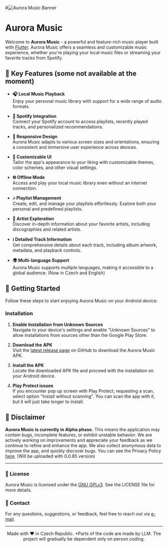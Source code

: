#![Aurora Music Banner](https://github.com/user-attachments/assets/7eb33dfe-03e5-4edc-8a55-af9bad09aeea)

# Aurora Music

Welcome to **Aurora Music** - a powerful and feature-rich music player built with [Flutter](https://flutter.dev/). Aurora Music offers a seamless and customizable music experience, whether you're playing your local music files or streaming your favorite tracks from Spotify.

## 🎵 Key Features (some not available at the moment)

- **🎧 Local Music Playback**  
  Enjoy your personal music library with support for a wide range of audio formats.

- **🔗 Spotify Integration**  
  Connect your Spotify account to access playlists, recently played tracks, and personalized recommendations.

- **📱 Responsive Design**  
  Aurora Music adapts to various screen sizes and orientations, ensuring a consistent and immersive user experience across devices.

- **🎨 Customizable UI**  
  Tailor the app's appearance to your liking with customizable themes, color schemes, and other visual settings.

- **🌐 Offline Mode**  
  Access and play your local music library even without an internet connection.

- **🎶 Playlist Management**  
  Create, edit, and manage your playlists effortlessly. Explore both your personal and predefined playlists.

- **🎤 Artist Exploration**  
  Discover in-depth information about your favorite artists, including discographies and related artists.

- **ℹ️ Detailed Track Information**  
  Get comprehensive details about each track, including album artwork, metadata, and playback controls.

- **🌍 Multi-language Support**  
  Aurora Music supports multiple languages, making it accessible to a global audience. (Now in Czech and English)

## 🚀 Getting Started

Follow these steps to start enjoying Aurora Music on your Android device:

### Installation

1. **Enable Installation from Unknown Sources**  
   Navigate to your device's settings and enable "Unknown Sources" to allow installations from sources other than the Google Play Store.

2. **Download the APK**  
   Visit the [latest release page](https://github.com/D4v31x/Aurora-Music/releases/latest) on GitHub to download the Aurora Music APK.

3. **Install the APK**  
   Locate the downloaded APK file and proceed with the installation on your Android device.

4. **Play Protect issues**  
   If you encounter pop up screen with Play Protect, requesting a scan, select option "Install without scanning". You can scan the app with it, but it will just take longer to install.


## 📢 Disclaimer

**Aurora Music is currently in Alpha phase.** This means the application may contain bugs, incomplete features, or exhibit unstable behavior. We are actively working on improvements and appreciate your feedback as we continue to refine and enhance the app. We also collect anonymous data to improve the app, and quickly discover bugs. You can see the Privacy Policy [here](Privacy_Policy.txt). (Will be uploaded with 0.0.85 version)

---

### 📝 License

Aurora Music is licensed under the [GNU GPLv3](LICENSE). See the LICENSE file for more details.

### 📧 Contact

For any questions, suggestions, or feedback, feel free to reach out via [e-mail](mailto:info.aurorasoftware@protonmail.com).

---

<p align="center">
  Made with ❤️ in Czech Republic.  
  *Parts of the code are made by LLM. The project will gradually be dependent only on person coding.
</p>

